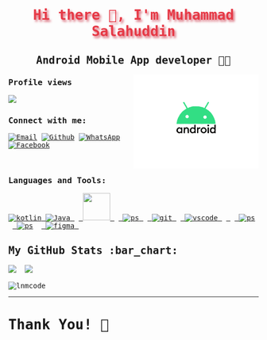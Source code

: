 <!--
**LNMCode/LNMCode** is a ✨ _special_ ✨ repository because its `README.md` (this file) appears on your GitHub profile.

Here are some ideas to get you started:

- 🔭 I’m currently working on ...
- 🌱 I’m currently learning ...
- 👯 I’m looking to collaborate on ...
- 🤔 I’m looking for help with ...
- 💬 Ask me about ...
- 📫 How to reach me: ...
- 😄 Pronouns: ...
- ⚡ Fun fact: ...
-->
<samp>
  <h1 align="center" style="color:#e63946;text-shadow: 3px 4px 4px rgba(205, 50, 70, 0.7);">Hi there 👋, I'm Muhammad Salahuddin</h1>
  <h2 align="center">Android Mobile App developer 👨‍💻</h2>

  <p align="center">
    <img src="https://github.com/LNMCode/LNMCode/blob/main/pictures/android_my_git_gif.gif" width="50%" align="right" >
  </p>
  <h3>Profile views</h3>
  <a href="https://github.com/SultanAyubi360">
    <img src="https://komarev.com/ghpvc/?username=LNMCode&style=for-the-badge">
  </a>
    
<h3>Connect with me:</h3>
<p>
<a target="_blank" href="sultanayubi360@gmail.com"><img alt="Email" src="https://img.shields.io/badge/gmail-SultanAyubi360-blue?style=for-the-badge&logo=Gmail"></a>
<a target="_blank" href="https://github.com/SultanAyubi360"><img alt="Github" src="https://img.shields.io/badge/Github-SultanAyubi360-blue?style=for-the-badge&logo=github"></a>
<a href="https://wa.link/1f2deb"><img alt="WhatsApp" src="https://img.shields.io/badge/Whatsapp-SultanAyubi360-limegreen?style=for-the-badge&logo=whatsapp"></a>
<a href="https://www.facebook.com/profile.php?id=100093770020415&mibextid=ZbWKwL"><img alt="Facebook" src="https://img.shields.io/badge/facebook-SultanAyubi-blue?style=for-the-badge&logo=facebook"></a>
  
</p> &ensp;&ensp;


<h3 >Languages and Tools:</h3>

<p>
  
<a href="https://kotlinlang.org/" target="_blank"> <img src="https://upload.wikimedia.org/wikipedia/commons/7/74/Kotlin_Icon.png" alt="kotlin" width="35" height="35"/>
<a href="https://www.java.com/en/download/help/whatis_java.html" target="_blank"> <img src="https://upload.wikimedia.org/wikipedia/commons/7/74/java_icon.png" alt="Java" width="35" height="35"/>
</a>&ensp;<a href="https://developer.android.com/" target="_blank"> <img src="https://developer.android.com/images/logos/android.svg" width="55" height="55"/>
</a>&ensp;<a href="https://developer.android.com/studio" target="_blank"> <img src="https://i.postimg.cc/wMgW67VC/android-studio.png" alt="ps" width="40" height="40"/>
</a>&ensp;<a href="https://git-scm.com/" target="_blank"> <img src="https://www.vectorlogo.zone/logos/git-scm/git-scm-icon.svg" alt="git" width="40" height="40"/> 
</a>&ensp;<a href="https://code.visualstudio.com" target="_blank"> <img src="https://logojinni.com/image/logos/visual%20studio%20code-687.svg" alt="vscode" width="40" height="40"/> 
</a>&ensp;<a href="https://docs.google.com/spreadsheets/u/0/" target="_blank"> 
</a>&ensp;<a href="https://www.postman.com/" target="_blank"> <img src="https://seeklogo.com/images/P/postman-logo-0087CA0D15-seeklogo.com.png" alt="ps" width="40" height="40"/>
</a>&ensp;<a href="https://www.adobe.com/tr/products/xd.html" target="_blank"> <img src="https://upload.wikimedia.org/wikipedia/commons/thumb/c/c2/Adobe_XD_CC_icon.svg/200px-Adobe_XD_CC_icon.svg.png" alt="ps" width="40" height="40"/></a> 
</a>&ensp;<a href="https://www.figma.com/" target="_blank"> <img src="https://upload.wikimedia.org/wikipedia/commons/3/33/Figma-logo.svg" alt="figma" width="40" height="40"/>
</a>&ensp;

</p>



<h2 >My GitHub Stats :bar_chart:</h2>
<p>
  <img src="https://github-readme-stats.vercel.app/api?username=lnmcode&show_icons=true&theme=tokyonight" height="160">&ensp;
  <img src="https://github-readme-stats.vercel.app/api/top-langs/?username=lnmcode&layout=compact&theme=tokyonight" height="160">
</p>
  
<p><img align="center" src="https://github-readme-streak-stats.herokuapp.com/?user=LNMCode&theme=dark&background=0d1117&date_format=M%20j%5B%2C%20Y%5D" alt="lnmcode" /></p>
   
<hr>
<h1>Thank You! 🤵 </h1>
<br>
